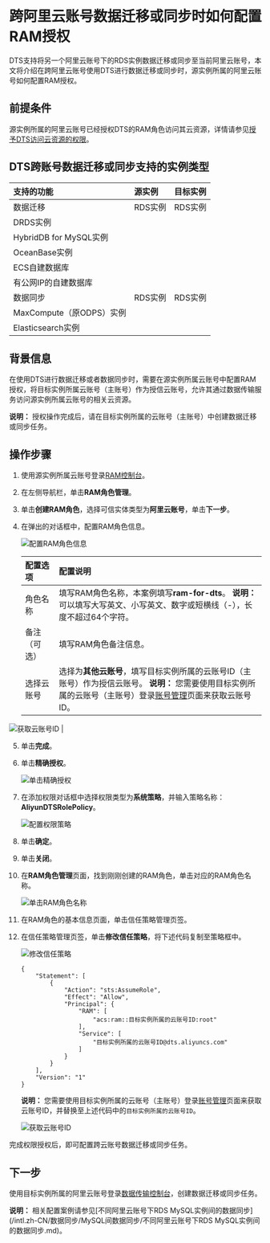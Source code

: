 # 跨阿里云账号数据迁移或同步时如何配置RAM授权

DTS支持将另一个阿里云账号下的RDS实例数据迁移或同步至当前阿里云账号，本文将介绍在跨阿里云账号使用DTS进行数据迁移或同步时，源实例所属的阿里云账号如何配置RAM授权。

## 前提条件

源实例所属的阿里云账号已经授权DTS的RAM角色访问其云资源，详情请参见[授予DTS访问云资源的权限](/intl.zh-CN/RAM授权管理/授予DTS访问云资源的权限.md)。

## DTS跨账号数据迁移或同步支持的实例类型

|支持的功能|源实例|目标实例|
|:----|:--|:---|
|数据迁移|RDS实例|RDS实例|
|DRDS实例|
|HybridDB for MySQL实例|
|OceanBase实例|
|ECS自建数据库|
|有公网IP的自建数据库|
|数据同步|RDS实例|RDS实例|
|MaxCompute（原ODPS）实例|
|Elasticsearch实例|

## 背景信息

在使用DTS进行数据迁移或者数据同步时，需要在源实例所属云账号中配置RAM授权，将目标实例所属云账号（主账号）作为授信云账号，允许其通过数据传输服务访问源实例所属云账号的相关云资源。

**说明：** 授权操作完成后，请在目标实例所属的云账号（主账号）中创建数据迁移或同步任务。

## 操作步骤

1.  使用源实例所属云账号登录[RAM控制台](https://ram.console.aliyun.com/)。
2.  在左侧导航栏，单击**RAM角色管理**。
3.  单击**创建RAM角色**，选择可信实体类型为**阿里云账号**，单击**下一步**。
4.  在弹出的对话框中，配置RAM角色信息。

    ![配置RAM角色信息](https://static-aliyun-doc.oss-accelerate.aliyuncs.com/assets/img/zh-CN/5454884951/p44837.png)

    |配置选项|配置说明|
    |:---|:---|
    |角色名称|填写RAM角色名称，本案例填写**ram-for-dts**。 **说明：** 可以填写大写英文、小写英文、数字或短横线（-），长度不超过64个字符。 |
    |备注（可选）|填写RAM角色备注信息。|
    |选择云账号|选择为**其他云账号**，填写目标实例所属的云账号ID（主账号）作为授信云账号。 **说明：** 您需要使用目标实例所属的云账号（主账号）登录[账号管理](https://account.console.aliyun.com/#/secure)页面来获取云账号ID。

![获取云账号ID](https://static-aliyun-doc.oss-accelerate.aliyuncs.com/assets/img/zh-CN/8149459951/p44838.png) |

5.  单击**完成**。
6.  单击**精确授权**。

    ![单击精确授权](https://static-aliyun-doc.oss-accelerate.aliyuncs.com/assets/img/zh-CN/3717571951/p120781.png)

7.  在添加权限对话框中选择权限类型为**系统策略**，并输入策略名称：**AliyunDTSRolePolicy**。

    ![配置权限策略](https://static-aliyun-doc.oss-accelerate.aliyuncs.com/assets/img/zh-CN/5454884951/p44840.png)

8.  单击**确定**。
9.  单击**关闭**。
10. 在**RAM角色管理**页面，找到刚刚创建的RAM角色，单击对应的RAM角色名称。

    ![单击RAM角色名称](https://static-aliyun-doc.oss-accelerate.aliyuncs.com/assets/img/zh-CN/6454884951/p66567.png)

11. 在RAM角色的基本信息页面，单击信任策略管理页签。
12. 在信任策略管理页签，单击**修改信任策略**，将下述代码复制至策略框中。

    ![修改信任策略](https://static-aliyun-doc.oss-accelerate.aliyuncs.com/assets/img/zh-CN/6454884951/p67506.png)

    ```
    {
        "Statement": [
            {
                "Action": "sts:AssumeRole",
                "Effect": "Allow",
                "Principal": {
                    "RAM": [
                        "acs:ram::目标实例所属的云账号ID:root"
                    ],
                    "Service": [
                        "目标实例所属的云账号ID@dts.aliyuncs.com"
                    ]
                }
            }
        ],
        "Version": "1"
    }
    ```

    **说明：** 您需要使用目标实例所属的云账号（主账号）登录[账号管理](https://account.console.aliyun.com/#/secure)页面来获取云账号ID，并替换至上述代码中的`目标实例所属的云账号ID`。

    ![获取云账号ID](https://static-aliyun-doc.oss-accelerate.aliyuncs.com/assets/img/zh-CN/8149459951/p44838.png)


完成权限授权后，即可配置跨云账号数据迁移或同步任务。

## 下一步

使用目标实例所属的阿里云账号登录[数据传输控制台](https://dts-intl.console.aliyun.com/)，创建数据迁移或同步任务。

**说明：** 相关配置案例请参见[不同阿里云账号下RDS MySQL实例间的数据同步](/intl.zh-CN/数据同步/MySQL间数据同步/不同阿里云账号下RDS MySQL实例间的数据同步.md)。

